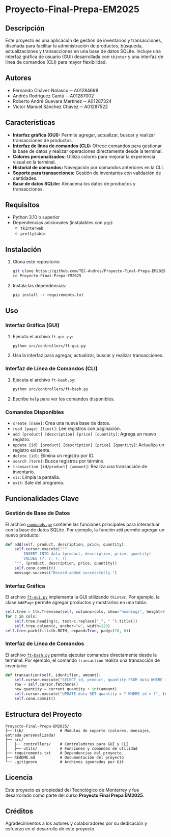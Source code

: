 # Proyecto-Final-Prepa-EM2025

## Descripción
Este proyecto es una aplicación de gestión de inventarios y transacciones, diseñada para facilitar la administración de productos, búsqueda, actualizaciones y transacciones en una base de datos SQLite. Incluye una interfaz gráfica de usuario (GUI) desarrollada con `tkinter` y una interfaz de línea de comandos (CLI) para mayor flexibilidad.

## Autores
- Fernando Chávez Nolasco ─ A01284698
- Andrés Rodríguez Cantú ─ A01287002
- Roberto André Guevara Martínez ─ A01287324
- Víctor Manuel Sánchez Chávez ─ A01287522

## Características
- **Interfaz gráfica (GUI):** Permite agregar, actualizar, buscar y realizar transacciones de productos.
- **Interfaz de línea de comandos (CLI):** Ofrece comandos para gestionar la base de datos y realizar operaciones directamente desde la terminal.
- **Colores personalizados:** Utiliza colores para mejorar la experiencia visual en la terminal.
- **Historial de comandos:** Navegación por comandos anteriores en la CLI.
- **Soporte para transacciones:** Gestión de inventarios con validación de cantidades.
- **Base de datos SQLite:** Almacena los datos de productos y transacciones.

## Requisitos
- Python 3.10 o superior
- Dependencias adicionales (instalables con `pip`):
  - `tkinterweb`
  - `prettytable`

## Instalación
1. Clona este repositorio:
   ```bash
   git clone https://github.com/TEC-Andres/Proyecto-Final-Prepa-EM2025
   cd Proyecto-Final-Prepa-EM2025
   ```
2. Instala las dependencias:
   ```bash
   pip install -r requirements.txt
   ```

## Uso
### Interfaz Gráfica (GUI)
1. Ejecuta el archivo `ft-gui.py`:
   ```bash
   python src/controllers/ft-gui.py
   ```
2. Usa la interfaz para agregar, actualizar, buscar y realizar transacciones.

### Interfaz de Línea de Comandos (CLI)
1. Ejecuta el archivo `ft-bash.py`:
   ```bash
   python src/controllers/ft-bash.py
   ```
2. Escribe `help` para ver los comandos disponibles.

### Comandos Disponibles
- `create [name]`: Crea una nueva base de datos.
- `read [page] [limit]`: Lee registros con paginación.
- `add [product] [description] [price] [quantity]`: Agrega un nuevo registro.
- `update [id] [product] [description] [price] [quantity]`: Actualiza un registro existente.
- `delete [id]`: Elimina un registro por ID.
- `search [term]`: Busca registros por término.
- `transaction [id/product] [amount]`: Realiza una transacción de inventario.
- `cls`: Limpia la pantalla.
- `exit`: Sale del programa.

## Funcionalidades Clave
### Gestión de Base de Datos
El archivo [`commands.py`](src/utils/commands.py) contiene las funciones principales para interactuar con la base de datos SQLite. Por ejemplo, la función `add` permite agregar un nuevo producto:
```python
def add(self, product, description, price, quantity):
    self.cursor.execute("""
        INSERT INTO data (product, description, price, quantity) 
        VALUES (?, ?, ?, ?)
    """, (product, description, price, quantity))
    self.conn.commit()
    message.success("Record added successfully.")
```

### Interfaz Gráfica
El archivo [`ft-gui.py`](src/controllers/ft-gui.py) implementa la GUI utilizando `tkinter`. Por ejemplo, la clase `AddPage` permite agregar productos y mostrarlos en una tabla:
```python
self.tree = ttk.Treeview(self, columns=cols, show="headings", height=8)
for c in cols:
    self.tree.heading(c, text=c.replace("_", " ").title())
    self.tree.column(c, anchor="w", width=120)
self.tree.pack(fill=tk.BOTH, expand=True, pady=(20, 0))
```

### Interfaz de Línea de Comandos
El archivo [`ft-bash.py`](src/controllers/ft-bash.py) permite ejecutar comandos directamente desde la terminal. Por ejemplo, el comando `transaction` realiza una transacción de inventario:
```python
def transaction(self, identifier, amount):
    self.cursor.execute("SELECT id, product, quantity FROM data WHERE id = ?", (int(identifier),))
    row = self.cursor.fetchone()
    new_quantity = current_quantity + int(amount)
    self.cursor.execute("UPDATE data SET quantity = ? WHERE id = ?", (new_quantity, id))
    self.conn.commit()
```

## Estructura del Proyecto
```
Proyecto-Final-Prepa-EM2025/
├── lib/                # Módulos de soporte (colores, mensajes, entrada personalizada)
├── src/
│   ├── controllers/    # Controladores para GUI y CLI
│   ├── utils/          # Funciones y comandos de utilidad
├── requirements.txt    # Dependencias del proyecto
├── README.md           # Documentación del proyecto
└── .gitignore          # Archivos ignorados por Git
```

## Licencia
Este proyecto es propiedad del Tecnológico de Monterrey y fue desarrollado como parte del curso **Proyecto Final Prepa EM2025**.

## Créditos
Agradecimientos a los autores y colaboradores por su dedicación y esfuerzo en el desarrollo de este proyecto.
